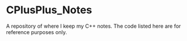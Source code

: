 # CPlusPlus_Notes
A repository of where I keep my C++ notes. The code listed here are for reference purposes only.
